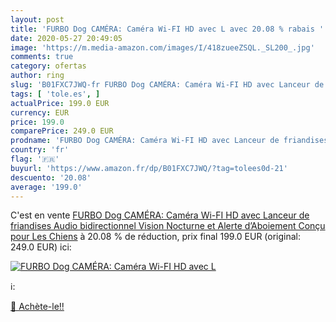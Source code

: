```yaml
---
layout: post
title: 'FURBO Dog CAMÉRA: Caméra Wi-FI HD avec L avec 20.08 % rabais '
date: 2020-05-27 20:49:05
image: 'https://m.media-amazon.com/images/I/418zueeZSQL._SL200_.jpg'
comments: true
category: ofertas
author: ring
slug: 'B01FXC7JWQ-fr FURBO Dog CAMÉRA: Caméra Wi-FI HD avec Lanceur de...'
tags: [ 'tole.es', ]
actualPrice: 199.0 EUR
currency: EUR
price: 199.0
comparePrice: 249.0 EUR
prodname: 'FURBO Dog CAMÉRA: Caméra Wi-FI HD avec Lanceur de friandises  Audio bidirectionnel  Vision Nocturne et Alerte d’Aboiement  Conçu pour Les Chiens'
country: 'fr'
flag: '🇫🇷'
buyurl: 'https://www.amazon.fr/dp/B01FXC7JWQ/?tag=tolees0d-21'
descuento: '20.08'
average: '199.0'
---
```


C'est en vente [FURBO Dog CAMÉRA: Caméra Wi-FI HD avec Lanceur de friandises  Audio bidirectionnel  Vision Nocturne et Alerte d’Aboiement  Conçu pour Les Chiens](https://www.amazon.fr/dp/B01FXC7JWQ/?tag=tolees0d-21)  à  20.08 % de réduction, prix final  199.0 EUR (original: 249.0 EUR) ici:

[![FURBO Dog CAMÉRA: Caméra Wi-FI HD avec L](https://m.media-amazon.com/images/I/418zueeZSQL._SL200_.jpg)](https://www.amazon.fr/dp/B01FXC7JWQ/?tag=tolees0d-21)

ℹ️:


[🛒 Achète-le!!](https://www.amazon.fr/dp/B01FXC7JWQ/?tag=tolees0d-21)
